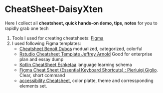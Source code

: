 # CheatSheet-DaisyXten
  Here I collect all **cheatsheet, quick hands-on demo, tips, notes** for you to rapidly grab one tech
  1. Tools I used for creating cheatsheets: [Figma](https://www.figma.com/)
  2. I used following Figma templates:
     - [Cheatsheet Benoît Dubos](https://www.figma.com/community/file/1305622352023786179/cheatsheet) modualized, categorized, colorful
     - [Rstudio Cheatsheet Template Jeffrey Arnold](https://www.figma.com/community/file/1136479083395681866/rstudio-cheatsheet-template) Good for enterprise plan and essay dump
     - [Kotlin CheatSheet Eshketaa](https://www.figma.com/design/6QOTfpcz7SyfoHI9EWM0yZ/Kotlin-CheatSheet-(Community)?node-id=1-2&t=DyNQ65dv7WHWSPIN-0) language learning schema
     - [Figma Cheat Sheet (Essential Keyboard Shortcuts) : 
Pierluigi Giglio](https://www.figma.com/community/file/1340996401619015960/figma-cheat-sheet-essential-keyboard-shortcuts). Clear, short command
     - [accessibility Cheatsheet](https://www.figma.com/design/Pn6QYJfJDdItGBjK1qLFUF/Accessibility-Cheatsheet-(Community)?node-id=1-66&t=Le1RzWbTfWlq47u9-0), color platte, theme and corressponding elements set.
